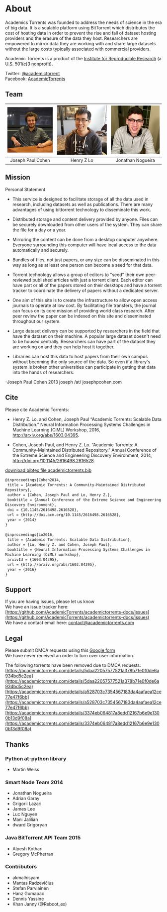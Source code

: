 # About

Academics Torrents was founded to address the needs of science in the era of big data. It is a scalable platform using BitTorrent which distributes the cost of hosting data in order to prevent the rise and fall of dataset hosting providers and the erasure of the data they host. Researchers are empowered to mirror data they are working with and share large datasets without the large costs typically associated with commercial providers. 

Academic Torrents is a product of the [Institute for Reproducible Research](https://reproducibilityinstitute.org/) (a U.S. 501(c)3 nonprofit).

Twitter: [@academictorrent](https://twitter.com/academictorrent)<br>
Facebook: [AcademicTorrents](https://www.facebook.com/academictorrents/)

## Team


| ![](_static/img/joe.jpg) |  ![](_static/img/henry.jpg) |  ![](_static/img/nogueira.jpg) |
| :----: | :----: | :----: |
| Joseph Paul Cohen  | &nbsp;&nbsp;&nbsp;&nbsp;&nbsp;&nbsp;&nbsp;Henry Z Lo&nbsp;&nbsp;&nbsp;&nbsp;&nbsp;&nbsp;&nbsp;  |  Jonathan Nogueira |



## Mission

Personal Statement

+ This service is designed to facilitate storage of all the data used in research, including datasets as well as publications. There are many advantages of using bittorrent technology to disseminate this work.

 + Distributed storage and content delivery provided by anyone. Files can be securely downloaded from other users of the system. They can share the file for a day or a year.
 + Mirroring the content can be done from a desktop computer anywhere. Everyone surrounding this computer will have local access to the data automatically and securely.
 + Bundles of files, not just papers, or any size can be disseminated in this way as long as at least one person can become a seed for that data.
 + Torrent technology allows a group of editors to "seed" their own peer-reviewed published articles with just a torrent client. Each editor can have part or all of the papers stored on their desktops and have a torrent tracker to coordinate the delivery of papers without a dedicated server.

+ One aim of this site is to create the infrastructure to allow open access journals to operate at low cost. By facilitating file transfers, the journal can focus on its core mission of providing world class research. After peer review the paper can be indexed on this site and disseminated throughout our system.

+ Large dataset delivery can be supported by researchers in the field that have the dataset on their machine. A popular large dataset doesn't need to be housed centrally. Researchers can have part of the dataset they are working on and they can help host it together.

+ Libraries can host this data to host papers from their own campus without becoming the only source of the data. So even if a library's system is broken other universities can participate in getting that data into the hands of researchers.

-Joseph Paul Cohen 2013
joseph /at/ josephpcohen.com



## Cite

Please cite Academic Torrents:
 - Henry Z. Lo. and Cohen, Joseph Paul “Academic Torrents: Scalable Data Distribution.” Neural Information Processing Systems Challenges in Machine Learning (CiML) Workshop, 2016, http://arxiv.org/abs/1603.04395.

 - Cohen, Joseph Paul, and Henry Z. Lo. “Academic Torrents: A Community-Maintained Distributed Repository.” Annual Conference of the Extreme Science and Engineering Discovery Environment, 2014, http://doi.org/10.1145/2616498.2616528.

[download bibtex file academictorrents.bib](https://academictorrents.com/academictorrents.bib)

```
@inproceedings{Cohen2014,
 title = {Academic Torrents: A Community-Maintained Distributed Repository},
 author = {Cohen, Joseph Paul and Lo, Henry Z.},
 booktitle = {Annual Conference of the Extreme Science and Engineering Discovery Environment},
 doi = {10.1145/2616498.2616528},
 url = {http://doi.acm.org/10.1145/2616498.2616528},
 year = {2014}
}

@inproceedings{Lo2016,
 title = {Academic Torrents: Scalable Data Distribution},
 author = {Lo, Henry Z. and Cohen, Joseph Paul},
 booktitle = {Neural Information Processing Systems Challenges in Machine Learning (CiML) workshop},
 arxivId = {1603.04395},
 url = {http://arxiv.org/abs/1603.04395},
 year = {2016}
}
```


## Support

If you are having issues, please let us know  
We have an issue tracker here: [https://github.com/AcademicTorrents/academictorrents-docs/issues](https://github.com/AcademicTorrents/academictorrents-docs/issues)  
We have a contact email here: [contact@academictorrents.com](mailto:contact@academictorrents.com)



## Legal

Please submit DMCA requests using this [Google form](https://docs.google.com/forms/d/1UZpffALavOF_X06QebmzbZZ7OyiGxjcn4vWhTQyHFPo/viewform)  
We have never received an order to turn over user information.

The following torrents have been removed due to DMCA requests:
[https://academictorrents.com/details/5daa22057577521a378b71e0f0de6a934bd5c2ea](https://academictorrents.com/details/5daa22057577521a378b71e0f0de6a934bd5c2ea)
[https://academictorrents.com/details/a528703c7354567183da4aafaea12ce77e47f6bb](https://academictorrents.com/details/a528703c7354567183da4aafaea12ce77e47f6bb)
[https://academictorrents.com/details/3374eb064817a8edd12167b6e9e1300b13d9f08a](https://academictorrents.com/details/3374eb064817a8edd12167b6e9e1300b13d9f08a)

## Thanks

### Python at-python library

- Martin Weiss

### Smart Node Team 2014

- Jonathan Nogueira
- Adrian Garay
- Grigorii Lazari
- James Lee
- Luc Nguyen
- Mani Jalilian
- dward Grigoryan

### Java BitTorrent API Team 2015

- Alpesh Kothari
- Gregory McPherran

### Contributors

- akmalhisyam
- Mantas Radzevi&#269;ius
- Stefan Parviainen
- Hanz Gumapac
- Dennis Yassine
- Khan Janny (@Reboot_ex)


